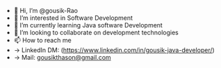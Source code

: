 - 👋 Hi, I’m @gousik-Rao
- 👀 I’m interested in Software Development
- 🌱 I’m currently learning Java software Development
- 💞️ I’m looking to collaborate on development technologies
- 📫 How to reach me
-   -> LinkedIn DM: (https://www.linkedin.com/in/gousik-java-developer/)
-   -> Mail: gousikthason@gmail.com

<!---
gousik-Rao/gousik-Rao is a ✨ special ✨ repository because its `README.md` (this file) appears on your GitHub profile.
You can click the Preview link to take a look at your changes.
--->
